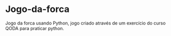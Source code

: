 # Jogo-da-forca
Jogo da forca usando Python, jogo criado através de um exercício do curso QODA para praticar python.
